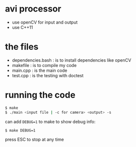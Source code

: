 # avi processor

- use openCV for input and output
- use C++11

# the files

- dependencies.bash : is to install dependencies like openCV
- makefile : is to compile my code
- main.cpp : is the main code
- test.cpp : is the testing with doctest
<!-- - dockerfile : is for ease of cleaning -->

# running the code

```bash
$ make
$ ./main <input file | -c for camera> <output> -s
```
can add `DEBUG=1` to make to show debug info:
```bash
$ make DEBUG=1
```
press ESC to stop at any time
